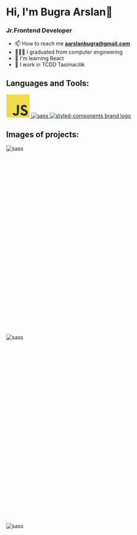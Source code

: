 <h1>Hi, I'm Bugra Arslan👋</h1>
<h3>Jr.Frontend Developer</h3>

- 📫 How to reach me **aarslanbugra@gmail.com**
- 👨🏼‍🎓 I graduated from computer engineering
- 📗 I'm learning React
- 💼 I work in TCDD Tasimacilik
<h2 align="left">Languages and Tools:</h2>
<p align="left">
<a href="https://developer.mozilla.org/en-US/docs/Web/JavaScript" target="_blank"> 
<img src="https://raw.githubusercontent.com/devicons/devicon/master/icons/javascript/javascript-original.svg" alt="javascript" width="64" height="64"/> 
</a>
<a href="#css" target="_blank">
<img src="https://user-images.githubusercontent.com/74600408/194400734-e4d5a83c-49c0-44c0-b4fe-ce438ff6229f.svg" alt="sass" width="64" height="64"/>
</a>
<a href="#adobeXd" target="_blank">
<img src="https://user-images.githubusercontent.com/74600408/194401067-dbff5f39-69f8-4385-8081-fd3e647af5e6.svg" alt="styled-components brand logo" width="64" height="64"/>
</a>
</p>
<h2 align="left">Images of projects:</h2>
<div>
<img style="display:flex" src="https://user-images.githubusercontent.com/74600408/194372529-277e0a26-8d41-43fc-b91d-a076efd2dd75.gif" alt="sass" width="256" height="512"/>
<img style="display:flex" src="https://user-images.githubusercontent.com/74600408/194375084-3351e18c-9d8b-4a0b-bfb0-1aeb1a42161b.gif" alt="sass" width="256" height="512"/>
<img style="display:flex" src="https://user-images.githubusercontent.com/74600408/194374015-311d95ec-3906-4732-ba96-c0974c04e9da.gif" alt="sass" width="256" height="512"/>
</div>
